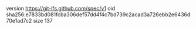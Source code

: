 version https://git-lfs.github.com/spec/v1
oid sha256:e7833bd081fcba306def57dd4f4c7bd739c2acad3a726ebb2e6436d70e1ad7c2
size 137
